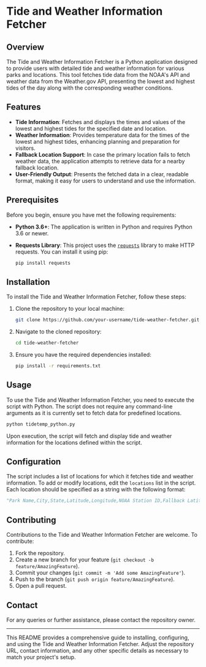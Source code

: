 # Tide and Weather Information Fetcher

## Overview

The Tide and Weather Information Fetcher is a Python application designed to provide users with detailed tide and weather information for various parks and locations. This tool fetches tide data from the NOAA's API and weather data from the Weather.gov API, presenting the lowest and highest tides of the day along with the corresponding weather conditions.

## Features

- **Tide Information**: Fetches and displays the times and values of the lowest and highest tides for the specified date and location.
- **Weather Information**: Provides temperature data for the times of the lowest and highest tides, enhancing planning and preparation for visitors.
- **Fallback Location Support**: In case the primary location fails to fetch weather data, the application attempts to retrieve data for a nearby fallback location.
- **User-Friendly Output**: Presents the fetched data in a clear, readable format, making it easy for users to understand and use the information.

## Prerequisites

Before you begin, ensure you have met the following requirements:

- **Python 3.6+**: The application is written in Python and requires Python 3.6 or newer.
- **Requests Library**: This project uses the [`requests`](command:_github.copilot.openSymbolFromReferences?%5B%7B%22%24mid%22%3A1%2C%22path%22%3A%22%2FLibrary%2FFrameworks%2FPython.framework%2FVersions%2F3.11%2Flib%2Fpython3.11%2Fsite-packages%2Frequests%2F__init__.py%22%2C%22scheme%22%3A%22file%22%7D%2C%7B%22line%22%3A0%2C%22character%22%3A0%7D%5D "../../../../Library/Frameworks/Python.framework/Versions/3.11/lib/python3.11/site-packages/requests/__init__.py") library to make HTTP requests. You can install it using pip:

  ```bash
  pip install requests
  ```

## Installation

To install the Tide and Weather Information Fetcher, follow these steps:

1. Clone the repository to your local machine:

   ```bash
   git clone https://github.com/your-username/tide-weather-fetcher.git
   ```

2. Navigate to the cloned repository:

   ```bash
   cd tide-weather-fetcher
   ```

3. Ensure you have the required dependencies installed:

   ```bash
   pip install -r requirements.txt
   ```

## Usage

To use the Tide and Weather Information Fetcher, you need to execute the script with Python. The script does not require any command-line arguments as it is currently set to fetch data for predefined locations.

```bash
python tidetemp_python.py
```

Upon execution, the script will fetch and display tide and weather information for the locations defined within the script.

## Configuration

The script includes a list of locations for which it fetches tide and weather information. To add or modify locations, edit the `locations` list in the script. Each location should be specified as a string with the following format:

```python
"Park Name,City,State,Latitude,Longitude,NOAA Station ID,Fallback Latitude,Fallback Longitude"
```

## Contributing

Contributions to the Tide and Weather Information Fetcher are welcome. To contribute:

1. Fork the repository.
2. Create a new branch for your feature (`git checkout -b feature/AmazingFeature`).
3. Commit your changes (`git commit -m 'Add some AmazingFeature'`).
4. Push to the branch (`git push origin feature/AmazingFeature`).
5. Open a pull request.

## Contact

For any queries or further assistance, please contact the repository owner.

---

This README provides a comprehensive guide to installing, configuring, and using the Tide and Weather Information Fetcher. Adjust the repository URL, contact information, and any other specific details as necessary to match your project's setup.